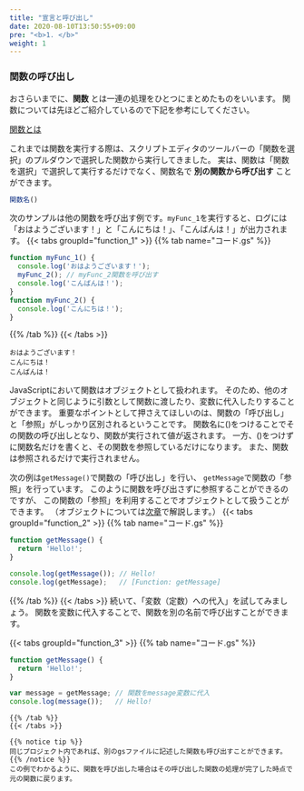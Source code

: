 ```yaml
---
title: "宣言と呼び出し"
date: 2020-08-10T13:50:55+09:00
pre: "<b>1. </b>"
weight: 1
---
```


### 関数の呼び出し
おさらいまでに、**関数** とは一連の処理をひとつにまとめたものをいいます。
関数については先ほどご紹介しているので下記を参考にしてください。

[関数とは](../../basic_syntax/page_2_1_2)

これまでは関数を実行する際は、スクリプトエディタのツールバーの「関数を選択」のプルダウンで選択した関数から実行してきました。
実は、関数は「関数を選択」で選択して実行するだけでなく、関数名で **別の関数から呼び出す** ことができます。
```js
関数名()
```
次のサンプルは他の関数を呼び出す例です。`myFunc_1`を実行すると、ログには「おはようございます！」と「こんにちは！」、「こんばんは！」が出力されます。
{{< tabs groupId="function_1" >}}
{{% tab name="コード.gs" %}}
```js
function myFunc_1() {
  console.log('おはようございます！');
  myFunc_2(); // myFunc_2関数を呼び出す
  console.log('こんばんは！');
}
function myFunc_2() {
  console.log('こんにちは！');
}
```
{{% /tab %}}
{{< /tabs >}}
```
おはようございます！
こんにちは！
こんばんは！
```

JavaScriptにおいて関数はオブジェクトとして扱われます。
そのため、他のオブジェクトと同じように引数として関数に渡したり、変数に代入したりすることができます。
重要なポイントとして押さえてほしいのは、関数の「呼び出し」と「参照」がしっかり区別されるということです。
関数名に()をつけることでその関数の呼び出しとなり、関数が実行されて値が返されます。
一方、()をつけずに関数名だけを書くと、その関数を参照しているだけになります。
また、関数は参照されるだけで実行されません。

次の例は`getMessage()`で関数の「呼び出し」を行い、
`getMessage`で関数の「参照」を行っています。
このように関数を呼び出さずに参照することができるのですが、
この関数の「参照」を利用することでオブジェクトとして扱うことができます。
（オブジェクトについては[次章](../../object_mechanism/page_2_4_1)で解説します。）
{{< tabs groupId="function_2" >}}
{{% tab name="コード.gs" %}}
```js
function getMessage() {
  return 'Hello!';
}

console.log(getMessage()); // Hello!
console.log(getMessage);   // [Function: getMessage]
```
{{% /tab %}}
{{< /tabs >}}
続いて、「変数（定数）への代入」を試してみましょう。
関数を変数に代入することで、関数を別の名前で呼び出すことができます。

{{< tabs groupId="function_3" >}}
{{% tab name="コード.gs" %}}
```js
function getMessage() {
  return 'Hello!';
}

var message = getMessage; // 関数をmessage変数に代入
console.log(message());   // Hello!
```
```
{{% /tab %}}
{{< /tabs >}}

{{% notice tip %}}
同じプロジェクト内であれば、別のgsファイルに記述した関数も呼び出すことができます。
{{% /notice %}}
この例でわかるように、関数を呼び出した場合はその呼び出した関数の処理が完了した時点で元の関数に戻ります。
